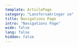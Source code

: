 ```yaml
---
template: ArticlePage
category: "Lansforsakringar se"
title: Navigations Page
intro: "Navigations Page"
wide: false
lang: false
hidden: false
---
```

